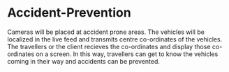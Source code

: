 # Accident-Prevention

Cameras will be placed at accident prone areas. The vehicles will be localized in the live feed and transmits centre co-ordinates of the vehicles. The travellers or the client recieves the co-ordinates and display those co-ordinates on a screen. In this way, travellers can get to know the vehicles coming in their way and accidents can be prevented.
